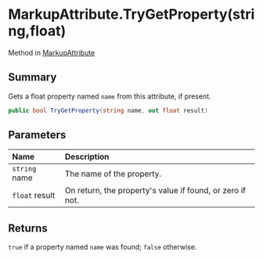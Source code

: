 # MarkupAttribute.TryGetProperty(string,float)

Method in [MarkupAttribute](/docs/api/csharp/yarn.markup.markupattribute.md)

## Summary


Gets a float property named  `name`  from this
attribute, if present.


```csharp
public bool TryGetProperty(string name, out float result)
```

## Parameters

|Name|Description|
|:---|:---|
|`string` name|The name of the property.|
|`float` result|On return, the property's value if found, or zero if not.|

## Returns

`true`  if a property named  `name`  was found;  `false` 
otherwise.

